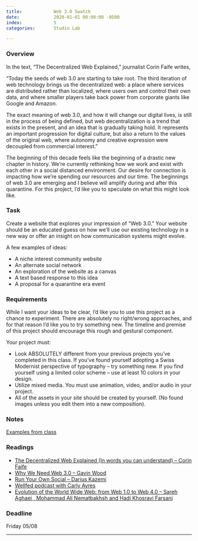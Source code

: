 ```yaml
---
title:            Web 3.0 Swatch
date:             2020-01-01 00:00:00 -0500
index:            5
categories:       Studio Lab

---
```


### Overview
In the text, “The Decentralized Web Explained,” journalist Corin Faife writes,

“Today the seeds of web 3.0 are starting to take root. The third iteration of web technology brings us the decentralized web: a place where services are distributed rather than localized, where users own and control their own data, and where smaller players take back power from corporate giants like Google and Amazon.

The exact meaning of web 3.0, and how it will change our digital lives, is still in the process of being defined, but web decentralization is a trend that exists in the present, and an idea that is gradually taking hold. It represents an important progression for digital culture, but also a return to the values of the original web, where autonomy and creative expression were decoupled from commercial interest.”

The beginning of this decade feels like the beginning of a drastic new chapter in history. We’re currently rethinking how we work and exist with each other in a social distanced environment. Our desire for connection is impacting how we’re spending our resources and our time. The beginnings of web 3.0 are emerging and I believe will amplify during and after this quarantine. For this project, I’d like you to speculate on what this might look like.

### Task
Create a website that explores your impression of “Web 3.0.” Your website should be an educated guess on how we’ll use our existing technology in a new way or offer an insight on how communication systems might evolve.

A few examples of ideas:

- A niche interest community website
- An alternate social network
- An exploration of the website as a canvas
- A text based response to this idea
- A proposal for a quarantine era event

### Requirements
While I want your ideas to be clear, I’d like you to use this project as a chance to experiment. There are absolutely no right/wrong approaches, and for that reason I’d like you to try something new. The timeline and premise of this project should encourage this rough and gestural component.

Your project must:

- Look ABSOLUTELY different from your previous projects you’ve completed in this class. If you’ve found yourself adopting a Swiss Modernist perspective of typography – try something new. If you find yourself using a limited color scheme – use at least 10 colors in your design.
- Utilize mixed media. You must use animation, video, and/or audio in your project.
- All of the assets in your site should be created by yourself. (No found images unless you edit them into a new composition).


### Notes

[Examples from class](https://paper.dropbox.com/doc/Web-3.0-Swatch--AynNchiiLoiYJvps0ZiH3PjvAQ-p0EhG9IE4m6vjbZgXYeyX)

### Readings
- [The Decentralized Web Explained (In words you can understand) – Corin Faife](https://breakermag.com/the-decentralized-web-explained-in-words-you-can-understand/)
- [Why We Need Web 3.0 – Gavin Wood](https://breakermag.com/why-we-need-web-3-0/)
- [Run Your Own Social – Darius Kazemi](https://runyourown.social/)
- [Wellfed podcast with Carly Ayres](https://www.wellfedcreativepodcast.com/podcast-episode/carly-ayres)
- [Evolution of the World Wide Web: from Web 1.0 to Web 4.0 – Sareh Aghaei , Mohammad Ali Nematbakhsh and Hadi Khosravi Farsani](https://pdfs.semanticscholar.org/8cb3/93c3229e8f288febfa4dac12a0f6298efb93.pdf)

### Deadline
Friday 05/08


---
